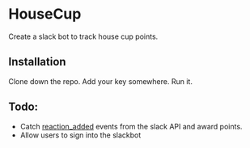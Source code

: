 # HouseCup

Create a slack bot to track house cup points.


## Installation

Clone down the repo.
Add your key somewhere.
Run it.

## Todo:

- Catch [reaction_added](https://api.slack.com/events/reaction_added) events from the slack API and award points.
- Allow users to sign into the slackbot
